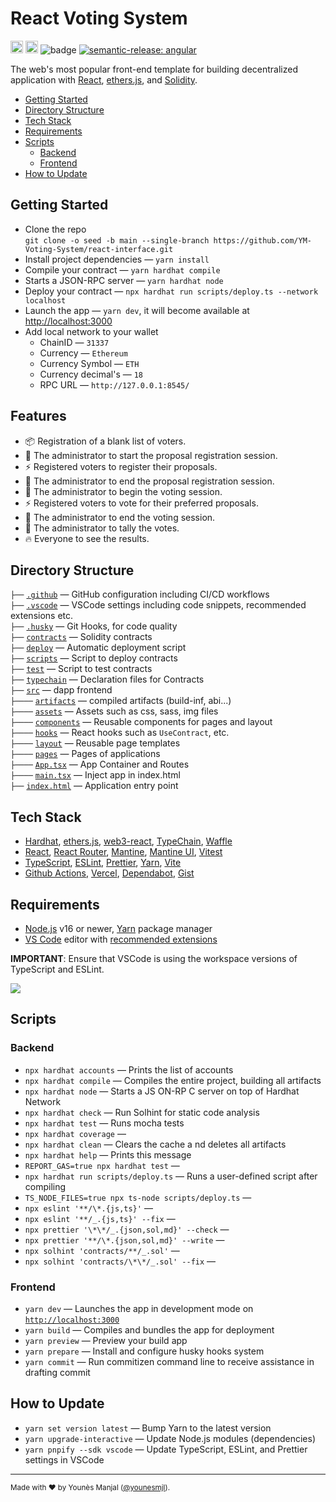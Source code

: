 # React Voting System

<a href="http://www.typescriptlang.org/"><img src="https://img.shields.io/badge/%3C%2F%3E-TypeScript-%230074c1.svg?style=flat-square" height="20"></a>
<a href="https://twitter.com/younesmjl"><img src="https://img.shields.io/twitter/follow/younesmjl.svg?style=social&label=Follow&maxAge=3600" height="20"></a>
![badge](https://img.shields.io/endpoint?url=https://gist.githubusercontent.com/younesmjl/a34d78b87f5b70f82d398e90ba761749/raw/voting-dapps-badges.json)
[![semantic-release: angular](https://img.shields.io/badge/semantic--release-angular-e10079?logo=semantic-release)](https://github.com/semantic-release/semantic-release)

The web's most popular front-end template for building decentralized application with
[React](https://reactjs.org/), [ethers.js](https://docs.ethers.io/), and
[Solidity](https://soliditylang.org/).

- [Getting Started](#getting-started)
- [Directory Structure](#directory-sructure)
- [Tech Stack](#tech-stack)
- [Requirements](#requirements)
- [Scripts](#scripts)
  - [Backend](#backend)
  - [Frontend](#frontend)
- [How to Update](#how-to-update)

## Getting Started <a name="getting-started"></a>

- Clone the repo<br />
  `git clone -o seed -b main --single-branch https://github.com/YM-Voting-System/react-interface.git`
- Install project dependencies — `yarn install`
- Compile your contract — `yarn hardhat compile`
- Starts a JSON-RPC server — `yarn hardhat node`
- Deploy your contract — `npx hardhat run scripts/deploy.ts --network localhost`
- Launch the app — `yarn dev`, it will become available at [http://localhost:3000](http://localhost:3000/)
- Add local network to your wallet
  - ChainID — `31337`
  - Currency — `Ethereum`
  - Currency Symbol — `ETH`
  - Currency decimal's — `18`
  - RPC URL — `http://127.0.0.1:8545/`

## Features

- 📦 Registration of a blank list of voters.
- 🦾 The administrator to start the proposal registration session.
- ⚡️ Registered voters to register their proposals.
- 🦾 The administrator to end the proposal registration session.
- 🦾 The administrator to begin the voting session.
- ⚡️ Registered voters to vote for their preferred proposals.
- 🦾 The administrator to end the voting session.
- 🦾 The administrator to tally the votes.
- 🔥 Everyone to see the results.

## Directory Structure <a name="directory-sructure"></a>

`├──` [`.github`](.github) — GitHub configuration including CI/CD workflows<br>
`├──` [`.vscode`](.vscode) — VSCode settings including code snippets, recommended extensions etc.<br>
`├──` [`.husky`](./husky) — Git Hooks, for code quality<br>
`├──` [`contracts`](./contracts) — Solidity contracts<br>
`├──` [`deploy`](./src/deploy) — Automatic deployment script <br>
`├──` [`scripts`](./src/scripts) — Script to deploy contracts <br>
`├──` [`test`](./src/test) — Script to test contracts <br>
`├──` [`typechain`](./src/typechain) — Declaration files for Contracts <br>
`├──` [`src`](./src) — dapp frontend <br>
`├────` [`artifacts`](./src/artifacts) — compiled artifacts (build-inf, abi...) <br>
`├────` [`assets`](./src/assets) — Assets such as css, sass, img files<br>
`├────` [`components`](./src/components) — Reusable components for pages and layout<br>
`├────` [`hooks`](./src/hooks) — React hooks such as `UseContract`, etc.<br>
`├────` [`layout`](./src/layout) — Reusable page templates<br>
`├────` [`pages`](./src/pages) — Pages of applications<br>
`├────` [`App.tsx`](./src/App.tx) — App Container and Routes<br>
`├────` [`main.tsx`](./src/main.tx) — Inject app in index.html<br>
`├──` [`index.html`](./index.html) — Application entry point<br>

## Tech Stack <a name="tech-stack"></a>

- [Hardhat](https://hardhat.org/), [ethers.js](https://docs.ethers.io/), [web3-react](https://github.com/NoahZinsmeister/web3-react),
  [TypeChain](https://github.com/dethcrypto/TypeChain/), [Waffle](https://getwaffle.io/)
- [React](https://reactjs.org/), [React Router](https://reactrouter.com/),
  [Mantine](https://mantine.dev/), [Mantine UI](https://ui.mantine.dev/), [Vitest](https://vitest.dev/)
- [TypeScript](https://www.typescriptlang.org/),
  [ESLint](https://eslint.org/), [Prettier](https://prettier.io/),
  [Yarn](https://yarnpkg.com/),
  [Vite](https://vitejs.dev/)
- [Github Actions](https://docs.github.com/en/actions), [Vercel](https://vercel.com), [Dependabot](https://github.com/dependabot), [Gist](https://gist.github.com/)

## Requirements <a name="requirements"></a>

- [Node.js](https://nodejs.org/) v16 or newer, [Yarn](https://yarnpkg.com/) package manager
- [VS Code](https://code.visualstudio.com/) editor with [recommended extensions](.vscode/extensions.json)

**IMPORTANT**: Ensure that VSCode is using the workspace versions of TypeScript and ESLint.

![](https://files.tarkus.me/typescript-workspace.png)

## Scripts <a name="scripts"></a>

### Backend <a name="backend"></a>

- `npx hardhat accounts` — Prints the list of accounts
- `npx hardhat compile` — Compiles the entire project, building all artifacts
- `npx hardhat node` — Starts a JS ON-RP C server on top of Hardhat Network
- `npx hardhat check` — Run Solhint for static code analysis
- `npx hardhat test` — Runs mocha tests
- `npx hardhat coverage` —
- `npx hardhat clean` — Clears the cache a nd deletes all artifacts
- `npx hardhat help` — Prints this message
- `REPORT_GAS=true npx hardhat test` —
- `npx hardhat run scripts/deploy.ts` — Runs a user-defined script after compiling
- `TS_NODE_FILES=true npx ts-node scripts/deploy.ts` —
- `npx eslint '**/\*.{js,ts}'` —
- `npx eslint '**/_.{js,ts}' --fix` —
- `npx prettier '\*\*/_.{json,sol,md}' --check` —
- `npx prettier '**/\*.{json,sol,md}' --write` —
- `npx solhint 'contracts/**/_.sol'` —
- `npx solhint 'contracts/\*\*/_.sol' --fix` —

### Frontend <a name="frontend"></a>

- `yarn dev` — Launches the app in development mode on [`http://localhost:3000`](http://localhost:3000/)
- `yarn build` — Compiles and bundles the app for deployment
- `yarn preview` — Preview your build app
- `yarn prepare` — Install and configure husky hooks system
- `yarn commit` — Run commitizen command line to receive assistance in drafting commit

## How to Update <a name="how-to-update"></a>

- `yarn set version latest` — Bump Yarn to the latest version
- `yarn upgrade-interactive` — Update Node.js modules (dependencies)
- `yarn pnpify --sdk vscode` — Update TypeScript, ESLint, and Prettier settings in VSCode

---

<sup>Made with ♥ by Younès Manjal ([@younesmjl](https://twitter.com/younesmjl)).</sup>
